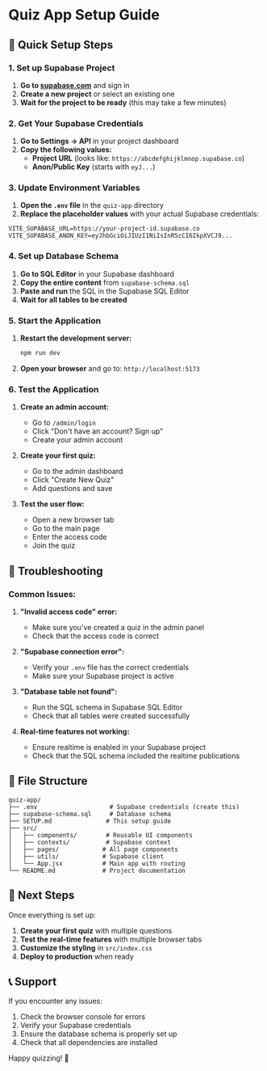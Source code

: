 # Quiz App Setup Guide

## 🚀 Quick Setup Steps

### 1. Set up Supabase Project

1. **Go to [supabase.com](https://supabase.com)** and sign in
2. **Create a new project** or select an existing one
3. **Wait for the project to be ready** (this may take a few minutes)

### 2. Get Your Supabase Credentials

1. **Go to Settings → API** in your project dashboard
2. **Copy the following values:**
   - **Project URL** (looks like: `https://abcdefghijklmnop.supabase.co`)
   - **Anon/Public Key** (starts with `eyJ...`)

### 3. Update Environment Variables

1. **Open the `.env` file** in the `quiz-app` directory
2. **Replace the placeholder values** with your actual Supabase credentials:

```env
VITE_SUPABASE_URL=https://your-project-id.supabase.co
VITE_SUPABASE_ANON_KEY=eyJhbGciOiJIUzI1NiIsInR5cCI6IkpXVCJ9...
```

### 4. Set up Database Schema

1. **Go to SQL Editor** in your Supabase dashboard
2. **Copy the entire content** from `supabase-schema.sql`
3. **Paste and run** the SQL in the Supabase SQL Editor
4. **Wait for all tables to be created**

### 5. Start the Application

1. **Restart the development server:**
   ```bash
   npm run dev
   ```

2. **Open your browser** and go to: `http://localhost:5173`

### 6. Test the Application

1. **Create an admin account:**
   - Go to `/admin/login`
   - Click "Don't have an account? Sign up"
   - Create your admin account

2. **Create your first quiz:**
   - Go to the admin dashboard
   - Click "Create New Quiz"
   - Add questions and save

3. **Test the user flow:**
   - Open a new browser tab
   - Go to the main page
   - Enter the access code
   - Join the quiz

## 🔧 Troubleshooting

### Common Issues:

1. **"Invalid access code" error:**
   - Make sure you've created a quiz in the admin panel
   - Check that the access code is correct

2. **"Supabase connection error":**
   - Verify your `.env` file has the correct credentials
   - Make sure your Supabase project is active

3. **"Database table not found":**
   - Run the SQL schema in Supabase SQL Editor
   - Check that all tables were created successfully

4. **Real-time features not working:**
   - Ensure realtime is enabled in your Supabase project
   - Check that the SQL schema included the realtime publications

## 📁 File Structure

```
quiz-app/
├── .env                    # Supabase credentials (create this)
├── supabase-schema.sql     # Database schema
├── SETUP.md               # This setup guide
├── src/
│   ├── components/        # Reusable UI components
│   ├── contexts/          # Supabase context
│   ├── pages/            # All page components
│   ├── utils/            # Supabase client
│   └── App.jsx           # Main app with routing
└── README.md             # Project documentation
```

## 🎯 Next Steps

Once everything is set up:

1. **Create your first quiz** with multiple questions
2. **Test the real-time features** with multiple browser tabs
3. **Customize the styling** in `src/index.css`
4. **Deploy to production** when ready

## 📞 Support

If you encounter any issues:
1. Check the browser console for errors
2. Verify your Supabase credentials
3. Ensure the database schema is properly set up
4. Check that all dependencies are installed

Happy quizzing! 🎉
